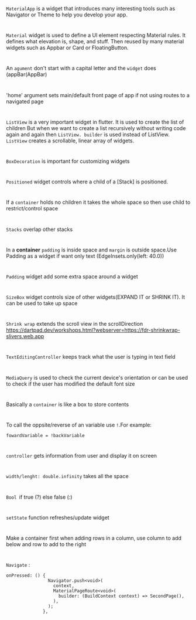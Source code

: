 `MaterialApp` is a widget that introduces many interesting tools such as Navigator or Theme to help you develop your app.
#
`Material` widget is used to define a UI element respecting Material rules. It defines what elevation is, shape, and stuff. Then reused by many material widgets such as Appbar or Card or FloatingButton.
#
An `agument` don't start with a capital letter and the `widget` does (appBar(AppBar)
#
'home' argument sets main/default front page of app if not using routes to a navigated page
#
`ListView` is a very important widget in flutter. It is used to create the list of children But when we want to create a list recursively without writing code again and again then `ListView. builder` is used instead of ListView. `ListView` creates a scrollable, linear array of widgets.
#
`BoxDecoration` is important for customizing widgets
#
`Positioned` widget controls where a child of a [Stack] is positioned.
#
If a `container` holds no children it takes the whole space so then use child to restrict/control space
#
`Stacks` overlap other stacks
#
In a **container** `padding` is inside space and `margin` is outside space.Use Padding as a widget if want only text (EdgeInsets.only(left: 40.0))
#
`Padding` widget add some extra space around a widget
#
`SizeBox` widget controls size of other widgets(EXPAND IT or SHRINK IT). It can be used to take up space
#
 `Shrink wrap` extends the scroll view in the scrollDirection https://dartpad.dev/workshops.html?webserver=https://fdr-shrinkwrap-slivers.web.app
#
`TextEditingController` keeps track what the user is typing in text field
#
`MediaQuery` is used to check the current device's orientation or can be used to check if the user has modified the default font size
#
Basically a `container` is like a box to store contents
#
To call the oppsite/reverse of an variable use `!`.For example:
```
fowardVariable = !backVariable
```
#
`controller` gets information from user and display it on screen
#
`width/lenght: double.infinity` takes all the space
#
`Bool `if true (?) else false (:)
#
`setState` function refreshes/update widget
#
Make a container first when adding rows in a column, use column to add below and row to add to the right
#
`Navigate` : 
```
onPressed: () {
                Navigator.push<void>(
                  context,
                  MaterialPageRoute<void>(
                    builder: (BuildContext context) => SecondPage(),
                  ),
                );
              },
```
